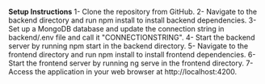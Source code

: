 **Setup Instructions**
1- Clone the repository from GitHub.
2- Navigate to the backend directory and run npm install to install backend dependencies.
3- Set up a MongoDB database and update the connection string in backend/.env file and call it "CONNECTIONSTRING".
4- Start the backend server by running npm start in the backend directory.
5- Navigate to the frontend directory and run npm install to install frontend dependencies.
6- Start the frontend server by running ng serve in the frontend directory.
7- Access the application in your web browser at http://localhost:4200.
